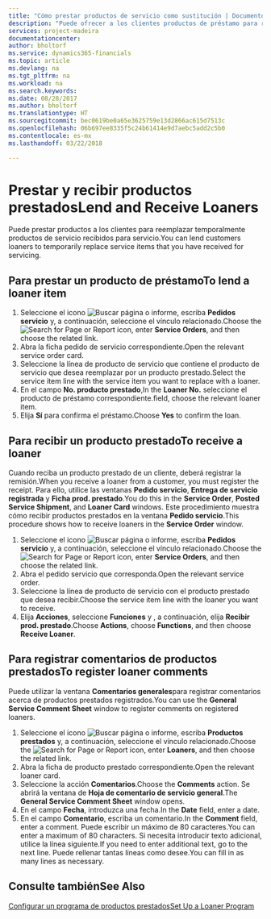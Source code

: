 ```yaml
---
title: "Cómo prestar productos de servicio como sustitución | Documentos de Microsoft"
description: "Puede ofrecer a los clientes productos de préstamo para reemplazar temporalmente productos de servicio recibidos para servicio."
services: project-madeira
documentationcenter: 
author: bholtorf
ms.service: dynamics365-financials
ms.topic: article
ms.devlang: na
ms.tgt_pltfrm: na
ms.workload: na
ms.search.keywords: 
ms.date: 08/28/2017
ms.author: bholtorf
ms.translationtype: HT
ms.sourcegitcommit: bec0619be0a65e3625759e13d2866ac615d7513c
ms.openlocfilehash: 06b697ee8335f5c24b61414e9d7aebc5add2c5b0
ms.contentlocale: es-mx
ms.lasthandoff: 03/22/2018

---
```

# <a name="lend-and-receive-loaners"></a><span data-ttu-id="6984b-103">Prestar y recibir productos prestados</span><span class="sxs-lookup"><span data-stu-id="6984b-103">Lend and Receive Loaners</span></span>
<span data-ttu-id="6984b-104">Puede prestar productos a los clientes para reemplazar temporalmente productos de servicio recibidos para servicio.</span><span class="sxs-lookup"><span data-stu-id="6984b-104">You can lend customers loaners to temporarily replace service items that you have received for servicing.</span></span>  
  
## <a name="to-lend-a-loaner-item"></a><span data-ttu-id="6984b-105">Para prestar un producto de préstamo</span><span class="sxs-lookup"><span data-stu-id="6984b-105">To lend a loaner item</span></span>    
1. <span data-ttu-id="6984b-106">Seleccione el icono ![Buscar página o informe](media/ui-search/search_small.png "icono Buscar página o informe"), escriba **Pedidos servicio** y, a continuación, seleccione el vínculo relacionado.</span><span class="sxs-lookup"><span data-stu-id="6984b-106">Choose the ![Search for Page or Report](media/ui-search/search_small.png "Search for Page or Report icon") icon, enter **Service Orders**, and then choose the related link.</span></span>  
2. <span data-ttu-id="6984b-107">Abra la ficha pedido de servicio correspondiente.</span><span class="sxs-lookup"><span data-stu-id="6984b-107">Open the relevant service order card.</span></span>  
3. <span data-ttu-id="6984b-108">Seleccione la línea de producto de servicio que contiene el producto de servicio que desea reemplazar por un producto prestado.</span><span class="sxs-lookup"><span data-stu-id="6984b-108">Select the service item line with the service item you want to replace with a loaner.</span></span>  
4. <span data-ttu-id="6984b-109">En el campo **No. producto prestado**,</span><span class="sxs-lookup"><span data-stu-id="6984b-109">In the **Loaner No.**</span></span> <span data-ttu-id="6984b-110">seleccione el producto de préstamo correspondiente.</span><span class="sxs-lookup"><span data-stu-id="6984b-110">field, choose the relevant loaner item.</span></span>  
5. <span data-ttu-id="6984b-111">Elija **Sí** para confirma el préstamo.</span><span class="sxs-lookup"><span data-stu-id="6984b-111">Choose **Yes** to confirm the loan.</span></span>  

## <a name="to-receive-a-loaner"></a><span data-ttu-id="6984b-112">Para recibir un producto prestado</span><span class="sxs-lookup"><span data-stu-id="6984b-112">To receive a loaner</span></span>  
<span data-ttu-id="6984b-113">Cuando reciba un producto prestado de un cliente, deberá registrar la remisión.</span><span class="sxs-lookup"><span data-stu-id="6984b-113">When you receive a loaner from a customer, you must register the receipt.</span></span> <span data-ttu-id="6984b-114">Para ello, utilice las ventanas **Pedido servicio**, **Entrega de servicio registrada** y **Ficha prod. prestado**.</span><span class="sxs-lookup"><span data-stu-id="6984b-114">You do this in the **Service Order**, **Posted Service Shipment**, and **Loaner Card** windows.</span></span> <span data-ttu-id="6984b-115">Este procedimiento muestra cómo recibir productos prestados en la ventana **Pedido servicio**.</span><span class="sxs-lookup"><span data-stu-id="6984b-115">This procedure shows how to receive loaners in the **Service Order** window.</span></span>  
  
1. <span data-ttu-id="6984b-116">Seleccione el icono ![Buscar página o informe](media/ui-search/search_small.png "icono Buscar página o informe"), escriba **Pedidos servicio** y, a continuación, seleccione el vínculo relacionado.</span><span class="sxs-lookup"><span data-stu-id="6984b-116">Choose the ![Search for Page or Report](media/ui-search/search_small.png "Search for Page or Report icon") icon, enter **Service Orders**, and then choose the related link.</span></span>  
2. <span data-ttu-id="6984b-117">Abra el pedido servicio que corresponda.</span><span class="sxs-lookup"><span data-stu-id="6984b-117">Open the relevant service order.</span></span>  
3. <span data-ttu-id="6984b-118">Seleccione la línea de producto de servicio con el producto prestado que desea recibir.</span><span class="sxs-lookup"><span data-stu-id="6984b-118">Choose the service item line with the loaner you want to receive.</span></span>  
4. <span data-ttu-id="6984b-119">Elija **Acciones**, seleccione **Funciones** y , a continuación, elija **Recibir prod. prestado**.</span><span class="sxs-lookup"><span data-stu-id="6984b-119">Choose **Actions**, choose **Functions**, and then choose **Receive Loaner**.</span></span>  

## <a name="to-register-loaner-comments"></a><span data-ttu-id="6984b-120">Para registrar comentarios de productos prestados</span><span class="sxs-lookup"><span data-stu-id="6984b-120">To register loaner comments</span></span>  
<span data-ttu-id="6984b-121">Puede utilizar la ventana **Comentarios generales**para registrar comentarios acerca de productos prestados registrados.</span><span class="sxs-lookup"><span data-stu-id="6984b-121">You can use the **General Service Comment Sheet** window to register comments on registered loaners.</span></span>  
  
1. <span data-ttu-id="6984b-122">Seleccione el icono ![Buscar página o informe](media/ui-search/search_small.png "icono Buscar página o informe"), escriba **Productos prestados** y, a continuación, seleccione el vínculo relacionado.</span><span class="sxs-lookup"><span data-stu-id="6984b-122">Choose the ![Search for Page or Report](media/ui-search/search_small.png "Search for Page or Report icon") icon, enter **Loaners**, and then choose the related link.</span></span>  
2. <span data-ttu-id="6984b-123">Abra la ficha de producto prestado correspondiente.</span><span class="sxs-lookup"><span data-stu-id="6984b-123">Open the relevant loaner card.</span></span>  
3. <span data-ttu-id="6984b-124">Seleccione la acción **Comentarios**.</span><span class="sxs-lookup"><span data-stu-id="6984b-124">Choose the **Comments** action.</span></span> <span data-ttu-id="6984b-125">Se abrirá la ventana de **Hoja de comentario de servicio general**.</span><span class="sxs-lookup"><span data-stu-id="6984b-125">The **General Service Comment Sheet** window opens.</span></span>  
4. <span data-ttu-id="6984b-126">En el campo **Fecha**, introduzca una fecha.</span><span class="sxs-lookup"><span data-stu-id="6984b-126">In the **Date** field, enter a date.</span></span>  
5. <span data-ttu-id="6984b-127">En el campo **Comentario**, escriba un comentario.</span><span class="sxs-lookup"><span data-stu-id="6984b-127">In the **Comment** field, enter a comment.</span></span> <span data-ttu-id="6984b-128">Puede escribir un máximo de 80 caracteres.</span><span class="sxs-lookup"><span data-stu-id="6984b-128">You can enter a maximum of 80 characters.</span></span> <span data-ttu-id="6984b-129">Si necesita introducir texto adicional, utilice la línea siguiente.</span><span class="sxs-lookup"><span data-stu-id="6984b-129">If you need to enter additional text, go to the next line.</span></span> <span data-ttu-id="6984b-130">Puede rellenar tantas líneas como desee.</span><span class="sxs-lookup"><span data-stu-id="6984b-130">You can fill in as many lines as necessary.</span></span>  
  
## <a name="see-also"></a><span data-ttu-id="6984b-131">Consulte también</span><span class="sxs-lookup"><span data-stu-id="6984b-131">See Also</span></span>  
[<span data-ttu-id="6984b-132">Configurar un programa de productos prestados</span><span class="sxs-lookup"><span data-stu-id="6984b-132">Set Up a Loaner Program</span></span>](service-how-setup-loaner-program.md)   

